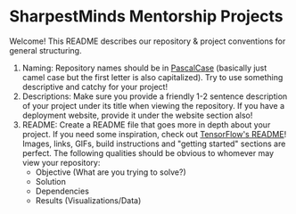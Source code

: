# SharpestMinds Mentorship Projects

Welcome! This README describes our repository & project conventions for general structuring.

1. Naming: Repository names should be in [PascalCase](http://wiki.c2.com/?PascalCase) (basically just camel case but the first letter is also capitalized). Try to use something descriptive and catchy for your project!
2. Descriptions: Make sure you provide a friendly 1-2 sentence description of your project under its title when viewing the repository. If you have a deployment website, provide it under the website section also!
3. README: Create a README file that goes more in depth about your project. If you need some inspiration, check out [TensorFlow's README](https://github.com/tensorflow/tensorflow/blob/master/README.md)! Images, links, GIFs, build instructions and "getting started" sections are perfect. The following qualities should be obvious to whomever may view your repository:
	- Objective (What are you trying to solve?)
	- Solution
	- Dependencies
	- Results (Visualizations/Data)
